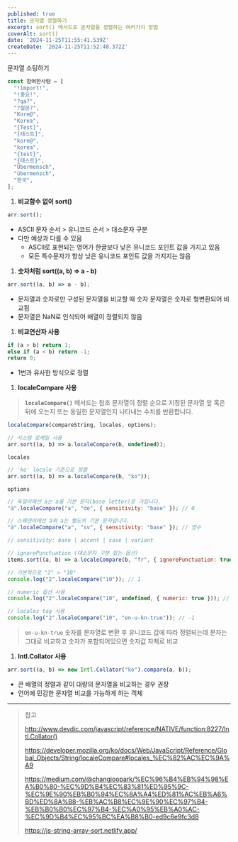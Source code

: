 ```yaml
---
published: true
title: 문자열 정렬하기
excerpt: sort() 메서드로 문자열을 정렬하는 여러가지 방법
coverAlt: sort()
date: '2024-11-25T11:55:41.539Z'
createDate: '2024-11-25T11:52:48.372Z'
---
```


문자열 소팅하기

```jsx
const 참여한사람 = [
  "!import!",
  "!중요!",
  "?qa?",
  "?질문?",
  "Kore@",
  "Korea",
  "[Test]",
  "[테스트]",
  "kore@",
  "korea",
  "{test}",
  "{테스트}",
  "Übermensch",
  "übermensch",
  "한국",
];
```

1. **비교함수 없이 sort()**

```jsx
arr.sort();
```

- ASCII 문자 순서 > 유니코드 순서 > 대소문자 구분
- 다만 예상과 다를 수 있음
  - ASCII로 표현되는 영어가 한글보다 낮은 유니코드 포인트 값을 가지고 있음
  - 모든 특수문자가 항상 낮은 유니코드 포인트 값을 가지지는 않음

1. **숫자처럼 sort((a, b) ⇒ a - b)**

```jsx
arr.sort((a, b) => a - b);
```

- 문자열과 숫자로만 구성된 문자열을 비교할 때 숫자 문자열은 숫자로 형변환되어 비교됨
- 문자열은 NaN로 인식되어 배열이 정렬되지 않음

1. **비교연산자 사용**

```jsx
if (a > b) return 1;
else if (a < b) return -1;
return 0;
```

- 1번과 유사한 방식으로 정렬

1. **localeCompare 사용**

> **`localeCompare()`** 메서드는 참조 문자열이 정렬 순으로 지정된 문자열 앞 혹은 뒤에 오는지 또는 동일한 문자열인지 나타내는 수치를 반환합니다.

```jsx
localeCompare(compareString, locales, options);
```

```jsx
// 시스템 로케일 사용
arr.sort((a, b) => a.localeCompare(b, undefined));
```

`locales`

```jsx
// 'ko' locale 기준으로 정렬
arr.sort((a, b) => a.localeCompare(b, "ko"));
```

`options`

```jsx
// 독일어에선 ä는 a를 기본 문자(base letter)로 가집니다.
"ä".localeCompare("a", "de", { sensitivity: "base" }); // 0

// 스웨덴어에선 ä와 a는 별도의 기본 문자입니다.
"ä".localeCompare("a", "sv", { sensitivity: "base" }); // 양수

// sensitivity: base | accent | case | variant

// ignorePunctuation (대소문자 구분 없는 옵션)
items.sort((a, b) => a.localeCompare(b, "fr", { ignorePunctuation: true }));
```

```jsx
// 기본적으로 "2" > "10"
console.log("2".localeCompare("10")); // 1

// numeric 옵션 사용
console.log("2".localeCompare("10", undefined, { numeric: true })); // -1

// locales tag 사용
console.log("2".localeCompare("10", "en-u-kn-true")); // -1
```

> `en-u-kn-true`
> 숫자를 문자열로 변환 후 유니코드 값에 따라 정렬되는데 문자는 그대로 비교하고 숫자가 포함되어있으면 숫자값 자체로 비교

1. **Intl.Collator 사용**

```jsx
arr.sort((a, b) => new Intl.Collator("ko").compare(a, b));
```

- 큰 배열의 정렬과 같이 대량의 문자열을 비교하는 경우 권장
- 언어에 민감한 문자열 비교를 가능하게 하는 객체

---

> 참고
>
> http://www.devdic.com/javascript/reference/NATIVE/function:8227/Intl.Collator()
>
> https://developer.mozilla.org/ko/docs/Web/JavaScript/Reference/Global_Objects/String/localeCompare#locales_%EC%82%AC%EC%9A%A9
>
> https://medium.com/@changjoopark/%EC%96%B4%EB%94%98%EA%B0%80-%EC%9D%B4%EC%83%81%ED%95%9C-%EC%9E%90%EB%B0%94%EC%8A%A4%ED%81%AC%EB%A6%BD%ED%8A%B8-%EB%AC%B8%EC%9E%90%EC%97%B4-%EB%B0%B0%EC%97%B4-%EC%A0%95%EB%A0%AC-%EC%9D%B4%EC%95%BC%EA%B8%B0-ed9c6e9fc3d8
>
> https://js-string-array-sort.netlify.app/

